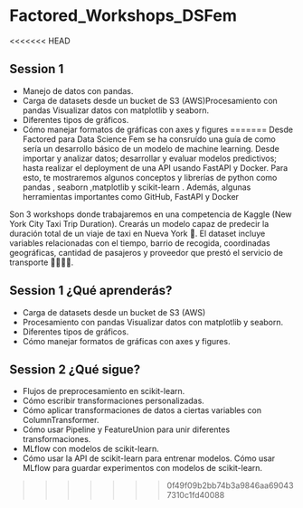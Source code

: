 # Factored_Workshops_DSFem

<<<<<<< HEAD
## Session 1

- Manejo de datos con pandas.
- Carga de datasets desde un bucket de S3 (AWS)Procesamiento con pandas Visualizar datos con matplotlib y seaborn.
- Diferentes tipos de gráficos.
- Cómo manejar formatos de gráficas con axes y figures
=======
Desde Factored para Data Science Fem se ha consruído una guía de como sería un desarrollo básico de un modelo de machine learning. Desde importar y analizar datos; desarrollar y evaluar modelos predictivos; hasta realizar el deployment de una API usando FastAPI y Docker. Para esto, te mostraremos algunos conceptos y librerías de python como pandas , seaborn ,matplotlib y  scikit-learn . Además, algunas herramientas importantes como GitHub, FastAPI y Docker

Son 3 workshops donde trabajaremos en una competencia de Kaggle (New York City Taxi Trip Duration). Crearás un modelo capaz de predecir la duración total de un viaje de taxi en Nueva York 🗽. El dataset incluye variables relacionadas con el tiempo, barrio de recogida, coordinadas geográficas, cantidad de pasajeros y proveedor que prestó el servicio de transporte 🚕💨💨💨.

##  Session 1 ¿Qué aprenderás?

- Carga de datasets desde un bucket de S3 (AWS)
- Procesamiento con pandas Visualizar datos con matplotlib y seaborn.
- Diferentes tipos de gráficos.
- Cómo manejar formatos de gráficas con axes y figures.

##  Session 2 ¿Qué sigue?

- Flujos de preprocesamiento en scikit-learn.
- Cómo escribir transformaciones personalizadas.
- Cómo aplicar transformaciones de datos a ciertas variables con ColumnTransformer.
- Cómo usar Pipeline y FeatureUnion para unir diferentes transformaciones.
- MLflow con modelos de scikit-learn.
- Cómo usar la API de scikit-learn para entrenar modelos.
Cómo usar MLflow para guardar experimentos con modelos de scikit-learn. 
>>>>>>> 0f49f09b2bb74b3a9846aa690437310c1fd40088
